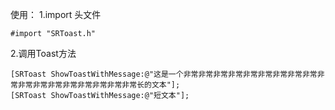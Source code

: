使用：
1.import 头文件
```
#import "SRToast.h"
```
2.调用Toast方法
```
[SRToast ShowToastWithMessage:@"这是一个非常非常非常非常非常非常非常非常非常非常非常非常非常非常非常非常非常非常长的文本"];
[SRToast ShowToastWithMessage:@"短文本"];
```